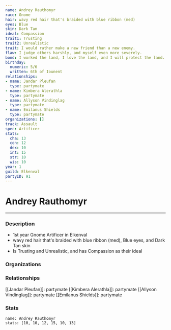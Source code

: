 ```yaml
---
name: Andrey Rauthomyr
race: Gnome
hair: wavy red hair that's braided with blue ribbon (med)
eyes: Blue
skin: Dark Tan
ideal: Compassion
trait1: Trusting
trait2: Unrealistic
trait: I would rather make a new friend than a new enemy.
flaw: I judge others harshly, and myself even more severely.
bond: I worked the land, I love the land, and I will protect the land.
birthday:
  numeric: 5/6
  written: 6th of Iounent
relationships:
- name: Jandar Pleufan
  type: partymate
- name: Kimbera Alerathla
  type: partymate
- name: Allyson Vindinglag
  type: partymate
- name: Emilanus Shields
  type: partymate
organizations: []
track: Assault
spec: Artificer
stats:
  cha: 13
  con: 12
  dex: 10
  int: 15
  str: 10
  wis: 10
year: 1
guild: Elkenval
partyID: 91
---
```

# Andrey Rauthomyr
---
### Description
- 1st year Gnome Artificer in Elkenval
- wavy red hair that's braided with blue ribbon (med), Blue eyes, and Dark Tan skin
- Is Trusting and Unrealistic, and has Compassion as their ideal

### Organizations
### Relationships
[[Jandar Pleufan]]: partymate
[[Kimbera Alerathla]]: partymate
[[Allyson Vindinglag]]: partymate
[[Emilanus Shields]]: partymate
### Stats
```statblock
name: Andrey Rauthomyr
stats: [10, 10, 12, 15, 10, 13]
```